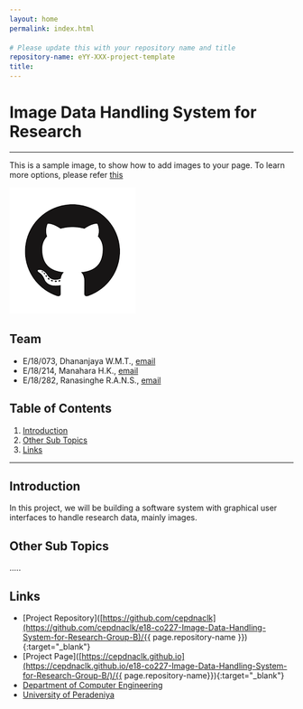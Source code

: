 ```yaml
---
layout: home
permalink: index.html

# Please update this with your repository name and title
repository-name: eYY-XXX-project-template
title:
---
```


[comment]: # "This is the standard layout for the project, but you can clean this and use your own template"

# Image Data Handling System for Research

---

This is a sample image, to show how to add images to your page. To learn more options, please refer [this](https://projects.ce.pdn.ac.lk/docs/faq/how-to-add-an-image/)

![Sample Image](./images/sample.png)


## Team
-  E/18/073, Dhananjaya W.M.T., [email](mailto:e18073@eng.pdn.ac.lk)
-  E/18/214, Manahara H.K., [email](mailto:e18214@eng.pdn.ac.lk)
-  E/18/282, Ranasinghe R.A.N.S., [email](mailto:e18282@eng.pdn.ac.lk)

## Table of Contents
1. [Introduction](#introduction)
2. [Other Sub Topics](#other-sub-topics)
3. [Links](#links)

---

## Introduction

 In this project, we will be building a software system with graphical user interfaces to handle research data, mainly images.

## Other Sub Topics

.....

## Links

- [Project Repository]([https://github.com/cepdnaclk](https://github.com/cepdnaclk/e18-co227-Image-Data-Handling-System-for-Research-Group-B)/{{ page.repository-name }}){:target="_blank"}
- [Project Page]([https://cepdnaclk.github.io](https://cepdnaclk.github.io/e18-co227-Image-Data-Handling-System-for-Research-Group-B/)/{{ page.repository-name}}){:target="_blank"}
- [Department of Computer Engineering](http://www.ce.pdn.ac.lk/)
- [University of Peradeniya](https://eng.pdn.ac.lk/)


[//]: # (Please refer this to learn more about Markdown syntax)
[//]: # (https://github.com/adam-p/markdown-here/wiki/Markdown-Cheatsheet)
